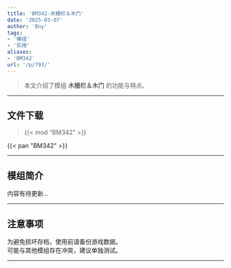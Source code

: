 ```yaml
---
title: 'BM342-木栅栏＆木门'
date: '2025-03-07'
author: 'Bny'
tags:
- '模组'
- '实用'
aliases:
- 'BM342'
url: '/p/793/'
---
```


> 本文介绍了模组 **木栅栏＆木门** 的功能与特点。

---

## 文件下载  

> {{< mod "BM342" >}}  

{{< pan "BM342" >}}  

---

## 模组简介

>  
内容有待更新...  

---

## 注意事项

>  
为避免损坏存档，使用前请备份游戏数据。  
可能与其他模组存在冲突，建议单独测试。  

---

